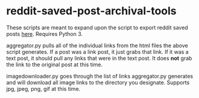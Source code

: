 # reddit-saved-post-archival-tools

These scripts are meant to expand upon the script to export reddit saved posts [here](https://github.com/nooneswarup/export-archive-reddit-saved).  Requires Python 3.

aggregator.py pulls all of the individual links from the html files the above script generates.  If a post was a link post, it just grabs that link.  If it was a text post, it should pull any links that were in the text post.  It does **not** grab the link to the original post at this time.

imagedownloader.py goes through the list of links aggregator.py generates and will download all image links to the directory you designate.  Supports jpg, jpeg, png, gif at this time.
